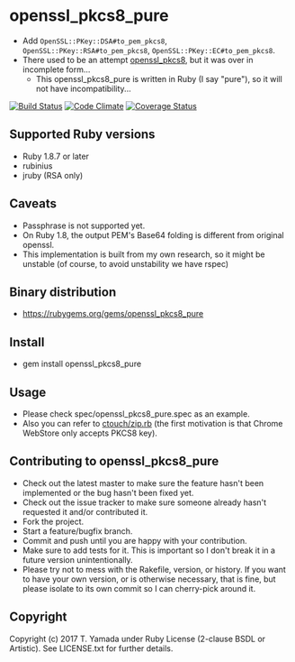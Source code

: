 # openssl_pkcs8_pure
- Add `OpenSSL::PKey::DSA#to_pem_pkcs8`, `OpenSSL::PKey::RSA#to_pem_pkcs8`, `OpenSSL::PKey::EC#to_pem_pkcs8`.
- There used to be an attempt [openssl_pkcs8](https://github.com/twg/openssl_pkcs8), but it was over in incomplete form...
  - This openssl_pkcs8_pure is written in Ruby (I say "pure"), so it will not have incompatibility...

[![Build Status](https://travis-ci.org/cielavenir/openssl_pkcs8_pure.png)](https://travis-ci.org/cielavenir/openssl_pkcs8_pure) [![Code Climate](https://codeclimate.com/github/cielavenir/openssl_pkcs8_pure.png)](https://codeclimate.com/github/cielavenir/openssl_pkcs8_pure) [![Coverage Status](https://coveralls.io/repos/cielavenir/openssl_pkcs8_pure/badge.png)](https://coveralls.io/r/cielavenir/openssl_pkcs8_pure)

## Supported Ruby versions
* Ruby 1.8.7 or later
* rubinius
* jruby (RSA only)

## Caveats
* Passphrase is not supported yet.
* On Ruby 1.8, the output PEM's Base64 folding is different from original openssl.
* This implementation is built from my own research, so it might be unstable (of course, to avoid unstability we have rspec)

## Binary distribution
* https://rubygems.org/gems/openssl_pkcs8_pure

## Install
* gem install openssl_pkcs8_pure

## Usage
* Please check spec/openssl_pkcs8_pure.spec as an example.
* Also you can refer to [ctouch/zip.rb](https://github.com/cielavenir/ctouch/blob/master/support/zip.rb) (the first motivation is that Chrome WebStore only accepts PKCS8 key).

## Contributing to openssl_pkcs8_pure
* Check out the latest master to make sure the feature hasn't been implemented or the bug hasn't been fixed yet.
* Check out the issue tracker to make sure someone already hasn't requested it and/or contributed it.
* Fork the project.
* Start a feature/bugfix branch.
* Commit and push until you are happy with your contribution.
* Make sure to add tests for it. This is important so I don't break it in a future version unintentionally.
* Please try not to mess with the Rakefile, version, or history. If you want to have your own version, or is otherwise necessary, that is fine, but please isolate to its own commit so I can cherry-pick around it.

## Copyright
Copyright (c) 2017 T. Yamada under Ruby License (2-clause BSDL or Artistic).
See LICENSE.txt for further details.
